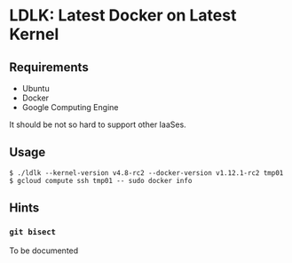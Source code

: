 # LDLK: Latest Docker on Latest Kernel

## Requirements

 * Ubuntu
 * Docker
 * Google Computing Engine
 
It should be not so hard to support other IaaSes.

## Usage

    $ ./ldlk --kernel-version v4.8-rc2 --docker-version v1.12.1-rc2 tmp01
    $ gcloud compute ssh tmp01 -- sudo docker info

## Hints
### `git bisect`
To be documented

